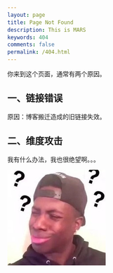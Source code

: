 ```yaml
---
layout: page
title: Page Not Found
description: This is MARS
keywords: 404
comments: false
permalink: /404.html
---
```


你来到这个页面，通常有两个原因。

## 一、链接错误

原因：博客搬迁造成的旧链接失效。



## 二、维度攻击

我有什么办法，我也很绝望啊。。。

      
![](/images/blog/offline_404.jpg)       
      
